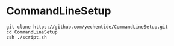 # CommandLineSetup

```shell
git clone https://github.com/yechentide/CommandLineSetup.git
cd CommandLineSetup
zsh ./script.sh
```